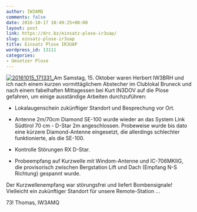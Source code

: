 ```yaml
---
author: IW3AMQ
comments: false
date: 2016-10-17 10:49:25+00:00
layout: post
link: https://drc.bz/einsatz-plose-ir3uap/
slug: einsatz-plose-ir3uap
title: Einsatz Plose IR3UAP
wordpress_id: 13111
categories:
- Umsetzer Plose
---
```


[![20161015_171331_](https://drc.bz/wp-content/uploads/2016/10/20161015_171331_-113x300.jpg)](https://drc.bz/wp-content/uploads/2016/10/20161015_171331_.jpg)Am Samstag, 15. Oktober waren Herbert IW3BRH und ich nach einem kurzen vormittäglichem Abstecher im Clublokal Bruneck und nach einem fabelhaften Mittagessen bei Kurt IN3DOV auf die Plose gefahren, um einige ausständige Arbeiten durchzuführen:



	
  * Lokalaugenschein zukünftiger Standort und Besprechung vor Ort.

	
  * Antenne 2m/70cm Diamond SE-100 wurde wieder an das System Link Südtirol 70 cm - D-Star 2m angeschlossen. Probeweise wurde bis dato eine kürzere Diamond-Antenne eingesetzt, die allerdings schlechter funktionierte, als die SE-100.

	
  * Kontrolle Störungen RX D-Star.

	
  * Probeempfang auf Kurzwelle mit Windom-Antenne und IC-706MKIIG, die provisorisch zwischen Bergstation Lift und Dach (Empfang N-S Richtung) gespannt wurde.


Der Kurzwellenempfang war störungsfrei und liefert Bombensignale! Vielleicht ein zukünftiger Standort für unsere Remote-Station ...

73! Thomas, IW3AMQ
